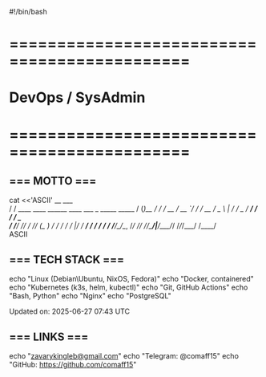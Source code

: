 #!/bin/bash
# =============================================
#              DevOps / SysAdmin
# =============================================

## === MOTTO ===
cat <<'ASCII'
    __                                                     ___    
   / /   ____  ____ ______   ____  ___ _   _____  _____   / (_)__ 
  / /   / __ \/ __ `/ ___/  / __ \/ _ \ | / / _ \/ ___/  / / / _ \
 / /___/ /_/ / /_/ (__  )  / / / /  __/ |/ /  __/ /     / / /  __/
/_____/\____/\__, /____/  /_/ /_/\___/|___/\___/_/     /_/_/\___/ 
            /____/                                                
ASCII

## === TECH STACK ===
echo "Linux (Debian\Ubuntu, NixOS, Fedora)"
echo "Docker, containered"
echo "Kubernetes (k3s, helm, kubectl)"
echo "Git, GitHub Actions"
echo "Bash, Python"
echo "Nginx"
echo "PostgreSQL"

Updated on: 2025-06-27 07:43 UTC


## === LINKS ===
echo "zavarykingleb@gmail.com"
echo "Telegram: @comaff15"
echo "GitHub: https://github.com/comaff15"
